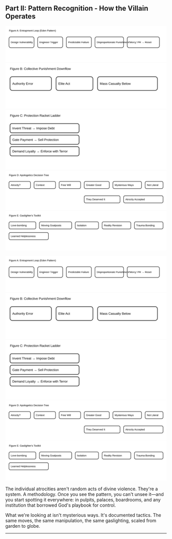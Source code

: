 ## Part II: Pattern Recognition - How the Villain Operates

![Figure A — Entrapment Loop](figures/figure_A_entrapment_loop.svg)
![Figure B — Collective Punishment Downflow](figures/figure_B_collective_punishment_downflow.svg)
![Figure C — Protection Racket Ladder](figures/figure_C_protection_racket_ladder.svg)
![Figure D — Apologetics Decision Tree](figures/figure_D_apologetics_decision_tree.svg)
![Figure E — Gaslighter’s Toolkit](figures/figure_E_gaslighters_toolkit.svg)

![Figure A — Entrapment Loop](figures/figure_A_entrapment_loop.svg)
![Figure B — Collective Punishment Downflow](figures/figure_B_collective_punishment_downflow.svg)
![Figure C — Protection Racket Ladder](figures/figure_C_protection_racket_ladder.svg)
![Figure D — Apologetics Decision Tree](figures/figure_D_apologetics_decision_tree.svg)
![Figure E — Gaslighter’s Toolkit](figures/figure_E_gaslighters_toolkit.svg)

The individual atrocities aren't random acts of divine violence. They're a system. A methodology. Once you see the pattern, you can't unsee it—and you start spotting it everywhere: in pulpits, palaces, boardrooms, and any institution that borrowed God's playbook for control.

What we're looking at isn't mysterious ways. It's documented tactics. The same moves, the same manipulation, the same gaslighting, scaled from garden to globe.

---
